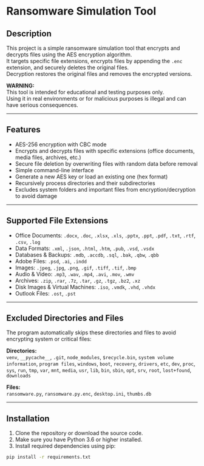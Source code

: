 # Ransomware Simulation Tool

## Description
This project is a simple ransomware simulation tool that encrypts and decrypts files using the AES encryption algorithm.  
It targets specific file extensions, encrypts files by appending the `.enc` extension, and securely deletes the original files.  
Decryption restores the original files and removes the encrypted versions.

**WARNING:**  
This tool is intended for educational and testing purposes only.  
Using it in real environments or for malicious purposes is illegal and can have serious consequences.

---

## Features

- AES-256 encryption with CBC mode  
- Encrypts and decrypts files with specific extensions (office documents, media files, archives, etc.)  
- Secure file deletion by overwriting files with random data before removal  
- Simple command-line interface  
- Generate a new AES key or load an existing one (hex format)  
- Recursively process directories and their subdirectories  
- Excludes system folders and important files from encryption/decryption to avoid damage

---

## Supported File Extensions

- Office Documents: `.docx`, `.doc`, `.xlsx`, `.xls`, `.pptx`, `.ppt`, `.pdf`, `.txt`, `.rtf`, `.csv`, `.log`  
- Data Formats: `.xml`, `.json`, `.html`, `.htm`, `.pub`, `.vsd`, `.vsdx`  
- Databases & Backups: `.mdb`, `.accdb`, `.sql`, `.bak`, `.qbw`, `.qbb`  
- Adobe Files: `.psd`, `.ai`, `.indd`  
- Images: `.jpeg`, `.jpg`, `.png`, `.gif`, `.tiff`, `.tif`, `.bmp`  
- Audio & Video: `.mp3`, `.wav`, `.mp4`, `.avi`, `.mov`, `.wmv`  
- Archives: `.zip`, `.rar`, `.7z`, `.tar`, `.gz`, `.tgz`, `.bz2`, `.xz`  
- Disk Images & Virtual Machines: `.iso`, `.vmdk`, `.vhd`, `.vhdx`  
- Outlook Files: `.ost`, `.pst`  

---

## Excluded Directories and Files

The program automatically skips these directories and files to avoid encrypting system or critical files:

**Directories:**  
`venv`, `__pycache__`, `.git`, `node_modules`, `$recycle.bin`, `system volume information`, `program files`, `windows`, `boot`, `recovery`, `drivers`, `etc`, `dev`, `proc`, `sys`, `run`, `tmp`, `var`, `mnt`, `media`, `usr`, `lib`, `bin`, `sbin`, `opt`, `srv`, `root`, `lost+found`, `downloads`

**Files:**  
`ransomware.py`, `ransomware.py.enc`, `desktop.ini`, `thumbs.db`

---

## Installation

1. Clone the repository or download the source code.
2. Make sure you have Python 3.6 or higher installed.
3. Install required dependencies using pip:

```bash
pip install -r requirements.txt
